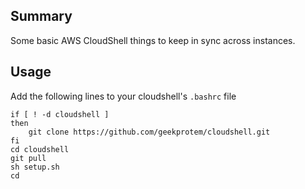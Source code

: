 
## Summary

Some basic AWS CloudShell things to keep in sync across instances.

## Usage

Add the following lines to your cloudshell's `.bashrc` file 

```
if [ ! -d cloudshell ]
then
    git clone https://github.com/geekprotem/cloudshell.git
fi
cd cloudshell
git pull
sh setup.sh
cd
```
